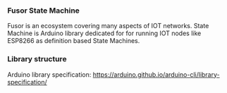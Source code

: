 ### Fusor State Machine

Fusor is an ecosystem covering many aspects of IOT networks. 
State Machine is Arduino library dedicated for for running IOT nodes like ESP8266 as definition based State Machines.

### Library structure

Arduino library specification: https://arduino.github.io/arduino-cli/library-specification/
